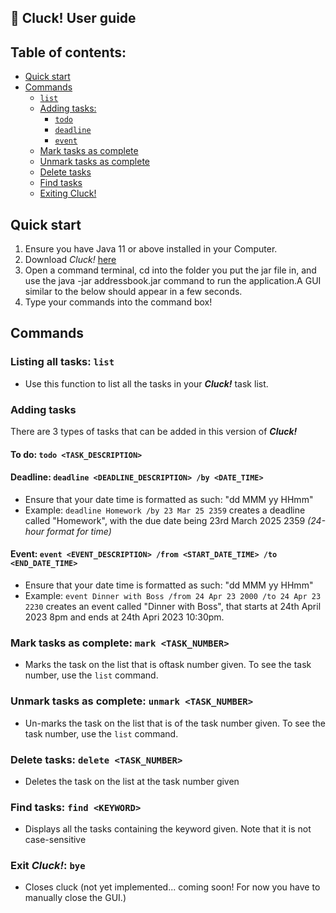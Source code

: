 ## :chicken: Cluck! User guide

## Table of contents:
- [Quick start](#quick-start)
- [Commands](#commands)
  - [`list`](#listing-all-tasks--list)
  - [Adding tasks:](#adding-tasks)
    - [`todo`](#to-do--todo-taskdescription)
    - [`deadline`](#deadline--deadline-deadlinedescription-by-datetime)
    - [`event`](#event--event-eventdescription-from-startdatetime-to-enddatetime)
  - [Mark tasks as complete](#mark-tasks-as-complete--mark-tasknumber)
  - [Unmark tasks as complete](#unmark-tasks-as-complete--unmark-tasknumber)
  - [Delete tasks](#delete-tasks--delete-tasknumber)
  - [Find tasks](#find-tasks--find-keyword)
  - [Exiting Cluck!](#exit-cluck--bye)

## Quick start
1. Ensure you have Java 11 or above installed in your Computer.
2. Download _Cluck!_ [here](https://github.com/ChickenChiang/ip/)
3. Open a command terminal, cd into the folder you put the jar file in, and use the java -jar addressbook.jar command to run the application.A GUI similar to the below should appear in a few seconds.
4. Type your commands into the command box!

## Commands
### Listing all tasks: `list`
- Use this function to list all the tasks in your **_Cluck!_** task list.
### Adding tasks
There are 3 types of tasks that can be added in this version of **_Cluck!_**
#### To do: `todo <TASK_DESCRIPTION>`
#### Deadline:  `deadline <DEADLINE_DESCRIPTION> /by <DATE_TIME>`
- Ensure that your date time is formatted as such: "dd MMM yy HHmm"
- Example: `deadline Homework /by 23 Mar 25 2359` creates a deadline called "Homework", with the due date being 23rd March 2025 2359 _(24-hour format for time)_
#### Event: `event <EVENT_DESCRIPTION> /from <START_DATE_TIME> /to <END_DATE_TIME>`
- Ensure that your date time is formatted as such: "dd MMM yy HHmm"
- Example: `event Dinner with Boss /from 24 Apr 23 2000 /to 24 Apr 23 2230` creates an event called "Dinner with Boss", that starts at 24th April 2023 8pm and ends at 24th Apri 2023 10:30pm.
### Mark tasks as complete: `mark <TASK_NUMBER>`
- Marks the task on the list that is oftask number given. To see the task number, use the `list` command.
### Unmark tasks as complete: `unmark <TASK_NUMBER>`
- Un-marks the task on the list that is of the task number given. To see the task number, use the `list` command.
### Delete tasks: `delete <TASK_NUMBER>`
- Deletes the task on the list at the task number given
### Find tasks: `find <KEYWORD>`
- Displays all the tasks containing the keyword given. Note that it is not case-sensitive
### Exit **_Cluck!_**: `bye`
- Closes cluck (not yet implemented... coming soon! For now you have to manually close the GUI.)
